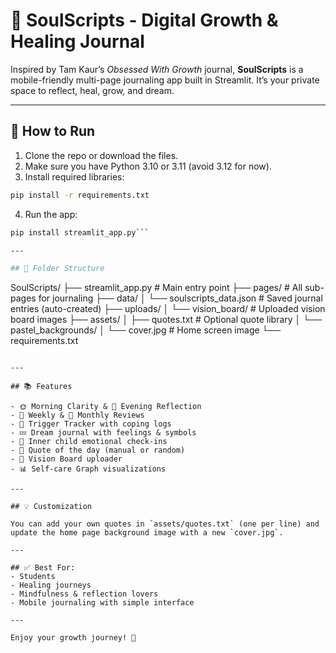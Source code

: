 
# 🌸 SoulScripts - Digital Growth & Healing Journal

Inspired by Tam Kaur’s *Obsessed With Growth* journal, **SoulScripts** is a mobile-friendly multi-page journaling app built in Streamlit. It’s your private space to reflect, heal, grow, and dream.

---

## 🔧 How to Run

1. Clone the repo or download the files.
2. Make sure you have Python 3.10 or 3.11 (avoid 3.12 for now).
3. Install required libraries:

```bash
pip install -r requirements.txt
```

4. Run the app:

```bash
pip install streamlit_app.py```

---

## 📁 Folder Structure

```
SoulScripts/
├── streamlit_app.py              # Main entry point
├── pages/                        # All sub-pages for journaling
├── data/
│   └── soulscripts_data.json     # Saved journal entries (auto-created)
├── uploads/
│   └── vision_board/             # Uploaded vision board images
├── assets/
│   ├── quotes.txt                # Optional quote library
│   └── pastel_backgrounds/
│       └── cover.jpg             # Home screen image
└── requirements.txt
```

---

## 📚 Features

- 🌞 Morning Clarity & 🌙 Evening Reflection
- 📆 Weekly & 📅 Monthly Reviews
- 🚨 Trigger Tracker with coping logs
- 💤 Dream journal with feelings & symbols
- 🧸 Inner child emotional check-ins
- 📖 Quote of the day (manual or random)
- 🌠 Vision Board uploader
- 📊 Self-care Graph visualizations

---

## 💡 Customization

You can add your own quotes in `assets/quotes.txt` (one per line) and update the home page background image with a new `cover.jpg`.

---

## ✅ Best For:
- Students
- Healing journeys
- Mindfulness & reflection lovers
- Mobile journaling with simple interface

---

Enjoy your growth journey! 🌸
